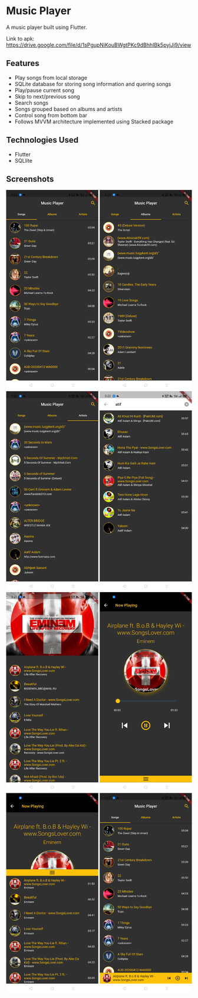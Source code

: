 # Music Player

A music player built using Flutter.

Link to apk: https://drive.google.com/file/d/1sPgupNiKouBWgtPKc9dBhhIBk5pyjJj9/view

## Features
- Play songs from local storage
- SQLite database for storing song information and quering songs
- Play/pause current song
- Skip to next/previous song
- Search songs
- Songs grouped based on albums and artists
- Control song from bottom bar
- Follows MVVM architecture implemented using Stacked package

## Technologies Used
- Flutter
- SQLlite

## Screenshots
<img src = "screenshots/music_player_1.jpg" width = 250> <img src = "screenshots/music_player_2.jpg" width = 250> <img src = "screenshots/music_player_3.jpg" width = 250> <img src = "screenshots/music_player_4.jpg" width = 250> <img src = "screenshots/music_player_5.jpg" width = 250> <img src = "screenshots/music_player_6.jpg" width = 250> <img src = "screenshots/music_player_7.jpg" width = 250> <img src = "screenshots/music_player_8.jpg" width = 250>